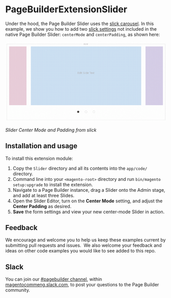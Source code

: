 # PageBuilderExtensionSlider

Under the hood, the Page Builder Slider uses the [slick carousel](https://kenwheeler.github.io/slick). In this example, we show you how to add two [slick settings](https://kenwheeler.github.io/slick/#settings) not included in the native Page Builder Slider: `centerMode` and `centerPadding`, as shown here:

![Slider Center Mode](slider-center-mode.gif "Slider Center Mode")

_Slider Center Mode and Padding from slick_

## Installation and usage

To install this extension module:

1. Copy the `Slider` directory and all its contents into the `app/code/` directory.
2. Command line into your `<magento-root>` directory and run `bin/magento setup:upgrade` to install the extension.
3. Navigate to a Page Builder instance, drag a Slider onto the Admin stage, and add at least three Slides.
4. Open the Slider Editor, turn on the **Center Mode** setting, and adjust the **Center Padding** as desired.
5. **Save** the form settings and view your new center-mode Slider in action. 

## Feedback

We encourage and welcome you to help us keep these examples current by submitting pull requests and issues. 
We also welcome your feedback and ideas on other code examples you would like to see added to this repo. 

## Slack
You can join our [#pagebuilder channel](https://magentocommeng.slack.com/messages/CHB455HPF), within [magentocommeng.slack.com](https://magentocommeng.slack.com/), to post your questions to the Page Builder community.
